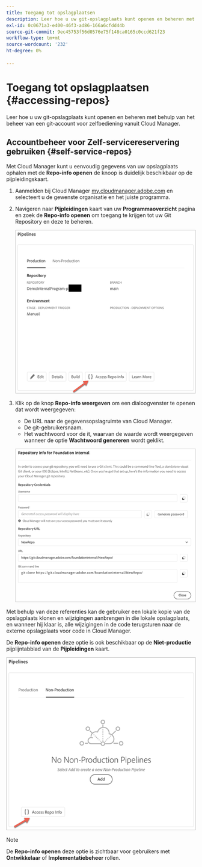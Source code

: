 ```yaml
---
title: Toegang tot opslagplaatsen
description: Leer hoe u uw git-opslagplaats kunt openen en beheren met behulp van het beheer van een git-account voor zelfbediening vanuit Cloud Manager.
exl-id: 0c0671a3-e400-46f3-ad86-166a6cfdd44b
source-git-commit: 9ec45753f56d0576e75f148ca0165c0ccd621f23
workflow-type: tm+mt
source-wordcount: '232'
ht-degree: 0%

---
```


# Toegang tot opslagplaatsen {#accessing-repos}

Leer hoe u uw git-opslagplaats kunt openen en beheren met behulp van het beheer van een git-account voor zelfbediening vanuit Cloud Manager.

## Accountbeheer voor Zelf-servicereservering gebruiken {#self-service-repos}

Met Cloud Manager kunt u eenvoudig gegevens van uw opslagplaats ophalen met de **Repo-info openen** de knoop is duidelijk beschikbaar op de pijpleidingskaart.

1. Aanmelden bij Cloud Manager [my.cloudmanager.adobe.com](https://my.cloudmanager.adobe.com/) en selecteert u de gewenste organisatie en het juiste programma.

1. Navigeren naar **Pijpleidingen** kaart van uw **Programmaoverzicht** pagina en zoek de **Repo-info openen** om toegang te krijgen tot uw Git Repository en deze te beheren.

   ![De knop Repo-info openen op de milieucokaart](/help/implementing/cloud-manager/assets/repos/access-repo1.png)

1. Klik op de knop **Repo-info weergeven** om een dialoogvenster te openen dat wordt weergegeven:

   * De URL naar de gegevensopslagruimte van Cloud Manager.
   * De git-gebruikersnaam.
   * Het wachtwoord voor de it, waarvan de waarde wordt weergegeven wanneer de optie **Wachtwoord genereren** wordt geklikt.

   ![Weergave Info herhalen](/help/implementing/cloud-manager/assets/repos/access-repo-create.png)

Met behulp van deze referenties kan de gebruiker een lokale kopie van de opslagplaats klonen en wijzigingen aanbrengen in die lokale opslagplaats, en wanneer hij klaar is, alle wijzigingen in de code terugsturen naar de externe opslagplaats voor code in Cloud Manager.

De **Repo-info openen** deze optie is ook beschikbaar op de **Niet-productie** pijplijntabblad van de **Pijpleidingen** kaart.

![Knop Repo-info benaderen op niet-productietabblad](/help/implementing/cloud-manager/assets/repos/access-repo-nonprod.png)

>[!NOTE]
>
>De **Repo-info openen** deze optie is zichtbaar voor gebruikers met **Ontwikkelaar** of **Implementatiebeheer** rollen.
